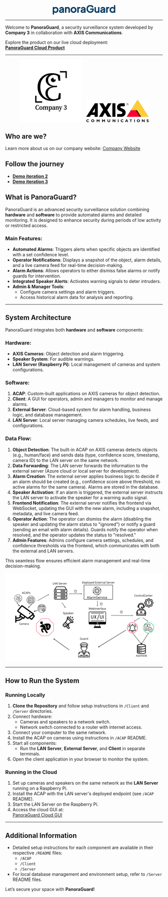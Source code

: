 <div style="text-align: center;">
  <img src="Client/Frontend/src/assets/PanoraGuard.svg" alt="PanoraGuard Logo" width="200"/>
</div>

---

Welcome to **PanoraGuard**, a security surveillance system developed by **Company 3** in collaboration with **AXIS Communications**.

Explore the product on our live cloud deployment:  
[**PanoraGuard Cloud Product**](https://ashy-meadow-0a76ab703.5.azurestaticapps.net/)

---

<div style="text-align: center;">
  <img src="Client/Frontend/src/assets/C3WBG.png" alt="Company 3 Logo" width="200" style="display: inline-block; margin-right: 10px;"/>
  <img src="Client/Frontend/src/assets/AxisLogo.png" alt="AXIS Communications Logo" width="200" style="display: inline-block;"/>
</div>

## Who are we?

Learn more about us on our company website: [Company Website](https://company-members-rajag969-b760ce3a61d886c9508e8e542a6936a0f6ede1.gitlab-pages.liu.se/)

## Follow the journey

- [**Demo iteration 2**](https://drive.google.com/file/d/1ICRIwVadDdsYsEZzZyCarr14lxmGuBHL/view?usp=drive_link)
- [**Demo iteration 3**](https://drive.google.com/file/d/1vbIL0ewWdcuGKRSdi8LCC5NupxmdV6Gc/view?usp=drive_link)

## What is PanoraGuard?

PanoraGuard is an advanced security surveillance solution combining **hardware** and **software** to provide automated alarms and detailed monitoring. It is designed to enhance security during periods of low activity or restricted access.

### Main Features:

- **Automated Alarms**: Triggers alerts when specific objects are identified with a set confidence level.
- **Operator Notifications**: Displays a snapshot of the object, alarm details, and a live camera feed for real-time decision-making.
- **Alarm Actions**: Allows operators to either dismiss false alarms or notify guards for intervention.
- **Integrated Speaker Alerts**: Activates warning signals to deter intruders.
- **Admin & Manager Tools**:
  - Configure camera settings and alarm triggers.
  - Access historical alarm data for analysis and reporting.

---

## System Architecture

PanoraGuard integrates both **hardware** and **software** components:

### Hardware:

- **AXIS Cameras**: Object detection and alarm triggering.
- **Speaker System**: For audible warnings.
- **LAN Server (Raspberry Pi)**: Local management of cameras and system configurations.

### Software:

1. **ACAP**: Custom-built applications on AXIS cameras for object detection.
2. **Client**: A GUI for operators, admin and managers to monitor and manage alarms.
3. **External Server**: Cloud-based system for alarm handling, business logic, and database management.
4. **LAN Server**: Local server managing camera schedules, live feeds, and configurations.

### Data Flow:

1. **Object Detection**: The built-in ACAP on AXIS cameras detects objects (e.g., human/face) and sends data (type, confidence score, timestamp, camera ID) to the LAN server on the same network.
2. **Data Forwarding**: The LAN server forwards the information to the external server (Azure cloud or local server for development).
3. **Alarm Creation**: The external server applies business logic to decide if an alarm should be created (e.g., confidence score above threshold, no active alarms for the same camera). Alarms are stored in the database.
4. **Speaker Activation**: If an alarm is triggered, the external server instructs the LAN server to activate the speaker for a warning audio signal.
5. **Frontend Notification**: The external server notifies the frontend via WebSocket, updating the GUI with the new alarm, including a snapshot, metadata, and live camera feed.
6. **Operator Action**: The operator can dismiss the alarm (disabling the speaker and updating the alarm status to "ignored") or notify a guard (sending an email with alarm details). Guards notify the operator when resolved, and the operator updates the status to "resolved."
7. **Admin Features**: Admins configure camera settings, schedules, and confidence thresholds via the frontend, which communicates with both the external and LAN servers.

This seamless flow ensures efficient alarm management and real-time decision-making.

![System Architecture](architecture.png)

---

## How to Run the System

### Running Locally

1. **Clone the Repository** and follow setup instructions in `/Client` and `/Server` directories.
2. Connect hardware:
   - Cameras and speakers to a network switch.
   - Network switch connected to a router with internet access.
3. Connect your computer to the same network.
4. Install the ACAP on cameras using instructions in `/ACAP` README.
5. Start all components:
   - Run the **LAN Server**, **External Server**, and **Client** in separate terminals.
6. Open the client application in your browser to monitor the system.

### Running in the Cloud

1. Set up cameras and speakers on the same network as the **LAN Server** running on a Raspberry Pi.
2. Install the ACAP with the LAN server's deployed endpoint (see `/ACAP` README).
3. Start the LAN Server on the Raspberry Pi.
4. Access the cloud GUI at:  
   [PanoraGuard Cloud GUI](https://ashy-meadow-0a76ab703.5.azurestaticapps.net)

---

## Additional Information

- Detailed setup instructions for each component are available in their respective `/README` files:
  - `/ACAP`
  - `/Client`
  - `/Server`
- For local database management and environment setup, refer to `/Server` README files.

Let’s secure your space with **PanoraGuard**!
